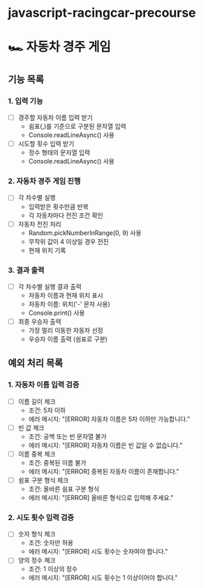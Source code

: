 # javascript-racingcar-precourse
# 🏎 자동차 경주 게임

##  기능 목록

### 1. 입력 기능
- [ ] 경주할 자동차 이름 입력 받기
  - 쉼표(,)를 기준으로 구분된 문자열 입력
  - Console.readLineAsync() 사용
- [ ] 시도할 횟수 입력 받기
  - 정수 형태의 문자열 입력
  - Console.readLineAsync() 사용

### 2. 자동차 경주 게임 진행
- [ ] 각 차수별 실행
  - 입력받은 횟수만큼 반복
  - 각 자동차마다 전진 조건 확인
- [ ] 자동차 전진 처리
  - Random.pickNumberInRange(0, 9) 사용
  - 무작위 값이 4 이상일 경우 전진
  - 현재 위치 기록

### 3. 결과 출력
- [ ] 각 차수별 실행 결과 출력
  - 자동차 이름과 현재 위치 표시
  - 자동차 이름: 위치('-' 문자 사용)
  - Console.print() 사용
- [ ] 최종 우승자 출력
  - 가장 멀리 이동한 자동차 선정
  - 우승자 이름 출력 (쉼표로 구분)

## 예외 처리 목록

### 1. 자동차 이름 입력 검증
- [ ] 이름 길이 체크
  - 조건: 5자 이하
  - 에러 메시지: "[ERROR] 자동차 이름은 5자 이하만 가능합니다."
- [ ] 빈 값 체크
  - 조건: 공백 또는 빈 문자열 불가
  - 에러 메시지: "[ERROR] 자동차 이름은 빈 값일 수 없습니다."
- [ ] 이름 중복 체크
  - 조건: 중복된 이름 불가
  - 에러 메시지: "[ERROR] 중복된 자동차 이름이 존재합니다."
- [ ] 쉼표 구분 형식 체크
  - 조건: 올바른 쉼표 구분 형식
  - 에러 메시지: "[ERROR] 올바른 형식으로 입력해 주세요."

### 2. 시도 횟수 입력 검증
- [ ] 숫자 형식 체크
  - 조건: 숫자만 허용
  - 에러 메시지: "[ERROR] 시도 횟수는 숫자여야 합니다."
- [ ] 양의 정수 체크
  - 조건: 1 이상의 정수
  - 에러 메시지: "[ERROR] 시도 횟수는 1 이상이어야 합니다."

